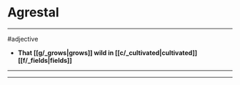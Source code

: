# Agrestal
---
#adjective
- **That [[g/_grows|grows]] wild in [[c/_cultivated|cultivated]] [[f/_fields|fields]]**
---
---

